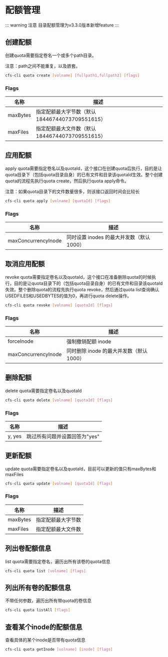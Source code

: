 # 配额管理

::: warning 注意
目录配额管理为v3.3.0版本新增feature
:::

## 创建配额

创建quota需要指定卷名一个或多个path目录。

注意：path之间不能重复，以及嵌套。

```bash
cfs-cli quota create [volname] [fullpath1,fullpath2] [flags]
```

### Flags

| 名称         | 描述                                 |
|------------|------------------------------------|
| maxBytes   | 指定配额最大字节数（默认 18446744073709551615） |
| maxFiles   | 指定配额最大文件数（默认 18446744073709551615） |


## 应用配额

apply quota需要指定卷名以及quotaId，这个接口在创建quota后执行，目的是让quota目录下（包括quota目录自身）的已有文件和目录该quotaId生效。整个创建quota的流程先执行quota
create，然后执行quota apply命令。

注意：如果quota目录下的文件数量很多，则该接口返回时间会比较长

```bash
cfs-cli quota apply [volname] [quotaId] [flags]
```

### Flags

| 名称                  | 描述                          |
|---------------------|-----------------------------|
| maxConcurrencyInode | 同时设置 inodes 的最大并发数（默认 1000） |


## 取消应用配额

revoke quota需要指定卷名以及quotaId，这个接口在准备删除quota的时候执行，目的是让quota目录下的（包括quota目录自身）的已有文件和目录该quotaId失效。整个删除quota的流程先执行quota
revoke，然后通过quota list查询确认USEDFILES和USEDBYTES的值为0，再进行quota delete操作。

```bash
cfs-cli quota revoke [volname] [quotaId] [flags]
```

### Flags

| 名称                  | 描述                        |
|---------------------|---------------------------|
| forceInode          | 强制撤销配额 inode              |
| maxConcurrencyInode | 同时删除 inode 的最大并发数（默认1000） |


## 删除配额

delete quota需要指定卷名以及quotaId

```bash
cfs-cli quota delete [volname] [quotaId] [flags]
```
### Flags

| 名称     | 描述                |
|--------|-------------------|
| y, yes | 跳过所有问题并设置回答为"yes" |

## 更新配额

update quota需要指定卷名以及quotaId，目前可以更新的值只有maxBytes和maxFiles

```bash
cfs-cli quota update [volname] [quotaId] [flags]
```

### Flags

| 名称       | 描述        |
|----------|-----------|
| maxBytes | 指定配额最大字节数 |
| maxFiles | 指定配额最大文件数 |


## 列出卷配额信息

list quota需要指定卷名，遍历出所有该卷的quota信息

``` bash
cfs-cli quota list [volname] [flags]
```

## 列出所有卷的配额信息

不带任何参数，遍历出所有带quota的卷信息

```bash
cfs-cli quota listAll [flags]
```

## 查看某个inode的配额信息

查看具体的某个inode是否带有quota信息

``` bash
cfs-cli quota getInode [volname] [inode] [flags]
```